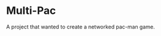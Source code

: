 Multi-Pac
================================

A project that wanted to create a networked pac-man game.


